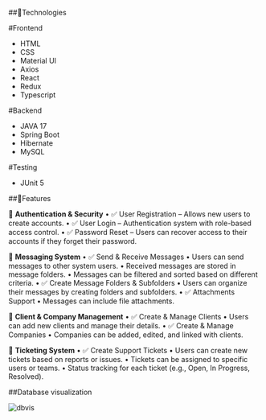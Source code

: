 ##🚀Technologies

#Frontend

* HTML
* CSS
* Material UI
* Axios
* React
* Redux
* Typescript

#Backend

* JAVA 17
* Spring Boot
* Hibernate
* MySQL

#Testing

* JUnit 5

##🎯Features

🔐 **Authentication & Security**
	•	✅ User Registration – Allows new users to create accounts.
	•	✅ User Login – Authentication system with role-based access control.
	•	✅ Password Reset – Users can recover access to their accounts if they forget their password.

📩 **Messaging System**
	•	✅ Send & Receive Messages
	•	Users can send messages to other system users.
	•	Received messages are stored in message folders.
	•	Messages can be filtered and sorted based on different criteria.
	•	✅ Create Message Folders & Subfolders
	•	Users can organize their messages by creating folders and subfolders.
	•	✅ Attachments Support
	•	Messages can include file attachments.

 👥 **Client & Company Management**
	•	✅ Create & Manage Clients
	•	Users can add new clients and manage their details.
	•	✅ Create & Manage Companies
	•	Companies can be added, edited, and linked with clients.

 🎫 **Ticketing System**
	•	✅ Create Support Tickets
	•	Users can create new tickets based on reports or issues.
	•	Tickets can be assigned to specific users or teams.
	•	Status tracking for each ticket (e.g., Open, In Progress, Resolved).

##Database visualization

![dbvis](https://github.com/user-attachments/assets/f2374339-b80d-4ec0-bb67-317eae92269e)

 
 
 



